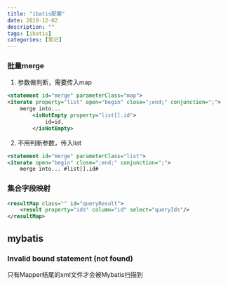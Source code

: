 ```yaml
---
title: "ibatis配置"
date: 2019-12-02
description: ""
tags: [ibatis]
categories: [笔记]
---
```


### 批量merge
1. 参数做判断，需要传入map
```xml
<statement id="merge" parameterClass="map">
<iterate property="list" open="begin" close=";end;" conjunction=";">
    merge into...
        <isNotEmpty property="list[].id">
            id=id,
        </isNotEmpty>
```
2. 不用判断参数，传入list
```xml
<statement id="merge" parameterClass="list">
<iterate open="begin" close=";end;" conjunction=";">
    merge into... #list[].id#
```
### 集合字段映射
```xml
<resultMap class="" id="queryResult">
    <result property="ids" column="id" select="queryIds"/>
</resultMap>
```
## mybatis
### Invalid bound statement (not found)
只有Mapper结尾的xml文件才会被Mybatis扫描到